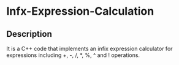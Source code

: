 # Infx-Expression-Calculation

## Description

It is a C++ code that implements an infix expression calculator for expressions including +, -, /, *, %, ^ and ! operations.
